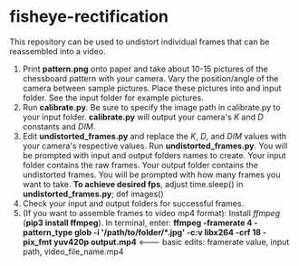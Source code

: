 # fisheye-rectification

This repository can be used to undistort individual frames that can be reassembled into a video.

1. Print **pattern.png** onto paper and take about 10-15 pictures of the chessboard pattern with your camera. Vary the position/angle of the camera between sample pictures. Place these pictures into and input folder. See the input folder for example pictures.
2. Run **calibrate.py**. Be sure to specify the image path in calibrate.py to your input folder. **calibrate.py** will output your camera's *K* and *D* constants and *DIM*.
3. Edit **undistorted_frames.py** and replace the *K*, *D*, and *DIM* values with your camera's respective values. Run **undistorted_frames.py**. You will be prompted with input and output folders names to create. Your input folder contains the raw frames. Your output folder contains the undistorted frames. You will be prompted with how many frames you want to take. **To achieve desired fps**, adjust time.sleep() in **undistorted_frames.py**; def images()
4. Check your input and output folders for successful frames.
5. (If you want to assemble frames to video mp4 format): Install *ffmpeg* (**pip3 install ffmpeg**). In terminal, enter: **ffmpeg -framerate 4 -pattern_type glob -i '/path/to/folder/*.jpg' -c:v libx264 -crf 18 -pix_fmt yuv420p output.mp4**            <--- basic edits: framerate value, input path, video_file_name.mp4

